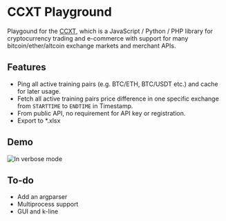 # CCXT Playground

Playgound for the [CCXT](https://github.com/ccxt/ccxt), which is a JavaScript / Python / PHP library for cryptocurrency trading and e-commerce with support for many bitcoin/ether/altcoin exchange markets and merchant APIs.

## Features
- Ping all active training pairs (e.g. BTC/ETH, BTC/USDT etc.) and cache for later usage.
- Fetch all active training pairs price difference in one specific exchange from ```STARTTIME``` to ```ENDTIME``` in Timestamp.
- From public API, no requirement for API key or registration.
- Export to *.xlsx

## Demo
![In verbose mode](https://media.giphy.com/media/mtp7mozH35kMXcCOo5/giphy.gif)

## To-do
- Add an argparser
- Multiprocess support
- GUI and k-line
